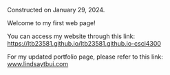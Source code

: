 Constructed on January 29, 2024. 

Welcome to my first web page! 

You can access my website through this link:
https://ltb23581.github.io/ltb23581.github.io-csci4300 

For my updated portfolio page, please refer to this link:
www.lindsaytbui.com
